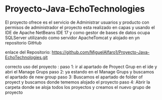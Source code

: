 # Proyecto-Java-EchoTechnologies

El proyecto ofrece es el servicio de Administrar usuarios y producto con permisos de administrador el proyecto esta realizado en capas y usando el IDE de Apache NetBeans IDE 17
y como gestor de bases de datos ocupa SQLServer utilizando como servidor ApacheTomcat y alojado en yn repositorio GitHub

enlace del Repositorio: https://github.com/MiguelAlfaro1/Proyecto-Java-EchoTechnologies.git

correcto uso del proyecto :
 paso 1: ir al apartado de Proyect Grup en el ide y abri el Manage Grups
 paso 2: ya estando en el Manage Grups y buscamos el apartado de new group
 paso 3: Buscamos el apartado de folder of proyect y buscamos donde tememos alojado el proyecto
 paso 4: Abrir la carpeta donde se aloja todos los proyectos y creamos el nuevo grupo de proyecto
